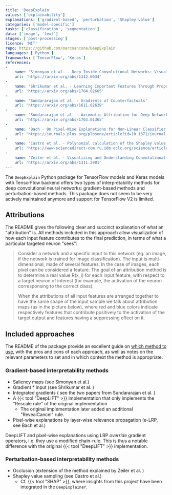 ```yaml
---
title: 'DeepExplain'
values: ['explainability']
explanations: ['gradient-based', 'perturbation', 'Shapley value']
categories: ['model-specific']
tasks: ['classification', 'segmentation']
data: ['image', 'text']
stages: ['post-processing']
licence: 'MIT'
repo: https://github.com/marcoancona/DeepExplain
languages: ['Python']
frameworks: ['TensorFlow', 'Keras']
references: 
- 
    name: 'Simonyan et al. - Deep Inside Convolutional Networks: Visualising Image Classification Models and Saliency Maps'
    url: 'https://arxiv.org/abs/1312.6034'
- 
    name: 'Shrikumar et al. - Learning Important Features Through Propagating Activation Differences'
    url: 'https://arxiv.org/abs/1704.02685'
- 
    name: 'Sundararajan et al. - Gradients of Counterfactuals'
    url: 'https://arxiv.org/abs/1611.02639'
- 
    name: 'Sundararajan et al. - Axiomatic Attribution for Deep Networks'
    url: 'https://arxiv.org/abs/1703.01365'
- 
    name: 'Bach - On Pixel-Wise Explanations for Non-Linear Classifier Decisions by Layer-Wise Relevance Propagation'
    url: 'https://journals.plos.org/plosone/article?id=10.1371/journal.pone.0130140'
- 
    name: 'Castro et al. - Polynomial calculation of the Shapley value based on sampling'
    url: 'https://www-sciencedirect-com.ru.idm.oclc.org/science/article/pii/S0305054808000804'
-
    name: 'Zeiler et al. - Visualizing and Understanding Convolutional Networks'
    url: 'https://arxiv.org/abs/1311.2901'
---
```


The `DeepExplain` Python package for TensorFlow models and Keras models with TensorFlow backend offers two types of interpretability methods for deep convolutional neural networks: gradient-based methods and perturbation-based methods.
This package does not seem to be very actively maintained anymore and support for TensorFlow V2 is limited.

## Attributions

The README gives the following clear and succinct explanation of what an "attribution" is.
All methods included in this approach allow visualization of how each input feature contributes to the final prediction, in terms of what a particular targeted neuron "sees":

> Consider a network and a specific input to this network (eg. an image, if the network is trained for image classification). The input is multi-dimensional, made of several features. In the case of images, each pixel can be considered a feature. The goal of an attribution method is to determine a real value R(x_i) for each input feature, with respect to a target neuron of interest (for example, the activation of the neuron corresponsing to the correct class).
>
> When the attributions of all input features are arranged together to have the same shape of the input sample we talk about attribution maps (as in the picture below), where red and blue colors indicate respectively features that contribute positively to the activation of the target output and features having a suppressing effect on it. 

## Included approaches

The README of the package provide an excellent guide on [which method to use](https://github.com/marcoancona/DeepExplain#which-method-to-use), with the pros and cons of each approach, as well as notes on the relevant parameters to set and in which context the method is appropriate.

### Gradient-based interpretability methods

- Saliency maps (see Simonyan et al.)
- Gradient * input (see Shrikumar et al. )
- Integrated gradients ( see the two papers from Sundararajan et al. )
- A {{< tool "DeepLIFT" >}} implementation that only implements the "Rescale rule" of the original implementation 
    * The original implementation later added an additional "RevealCancel" rule.
- Pixel-wise explanations by layer-wise relevance propagation (e-LRP, see Bach et al.)

DeepLIFT and pixel-wise explanations using LRP *override* gradient operators, i.e. they use a modified chain-rule.
This is thus a notable difference with the original {{< tool "DeepLIFT" >}} implementation.

### Perturbation-based interpretability methods

- Occlusion (extension of the method explained by Zeiler et al. )
- Shapley value sampling (see Castro et al.)
    * Cf. {{< tool "SHAP" >}}, where insights from this project have been integrated in the `DeepExplainer`.

